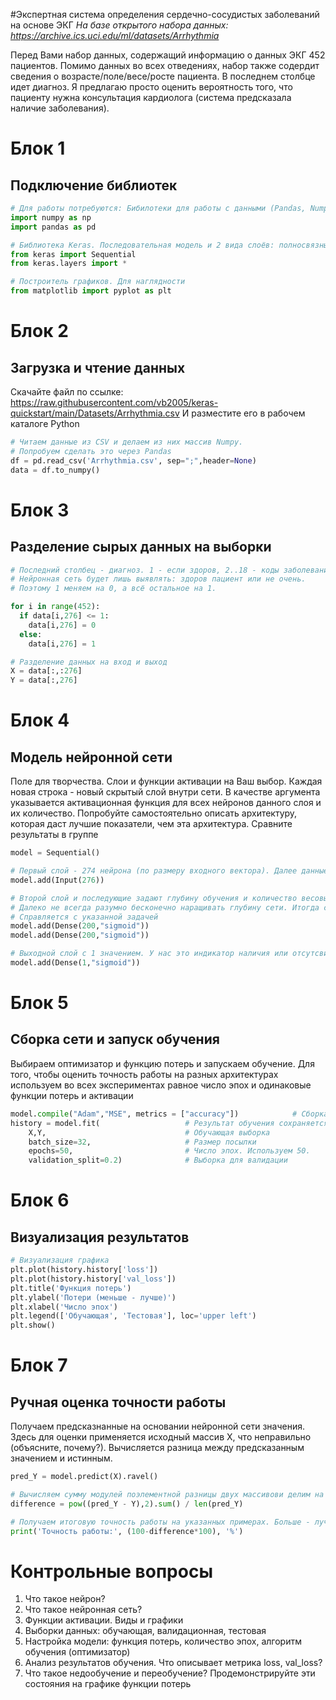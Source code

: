 #Экспертная система определения сердечно-сосудистых заболеваний на основе ЭКГ
*На базе открытого набора данных: https://archive.ics.uci.edu/ml/datasets/Arrhythmia*

Перед Вами набор данных, содержащий информацию о данных ЭКГ 452 пациентов. Помимо данных во всех отведениях, набор также содердит сведения о возрасте/поле/весе/росте пациента. В последнем столбце идет диагноз. Я предлагаю просто оценить вероятность того, что пациенту нужна консультация кардиолога (система предсказала наличие заболевания).

# Блок 1
## Подключение библиотек

``` python
# Для работы потребуются: Бибилотеки для работы с данными (Pandas, Numpy)
import numpy as np
import pandas as pd

# Библиотека Keras. Последовательная модель и 2 вида слоёв: полносвязный и активационный
from keras import Sequential
from keras.layers import *

# Построитель графиков. Для наглядности
from matplotlib import pyplot as plt
``` 

# Блок 2
## Загрузка и чтение данных
Скачайте файл по ссылке: https://raw.githubusercontent.com/vb2005/keras-quickstart/main/Datasets/Arrhythmia.csv
И разместите его в рабочем каталоге Python

``` python
# Читаем данные из CSV и делаем из них массив Numpy.
# Попробуем сделать это через Pandas
df = pd.read_csv('Arrhythmia.csv', sep=";",header=None)
data = df.to_numpy()
```

# Блок 3
## Разделение сырых данных на выборки
``` python
# Последний столбец - диагноз. 1 - если здоров, 2..18 - коды заболеваний.
# Нейронная сеть будет лишь выявлять: здоров пациент или не очень.
# Поэтому 1 меняем на 0, а всё остальное на 1.

for i in range(452):
  if data[i,276] <= 1:
    data[i,276] = 0
  else:
    data[i,276] = 1
```
``` python
# Разделение данных на вход и выход
X = data[:,:276]
Y = data[:,276]
```
# Блок 4
## Модель нейронной сети

Поле для творчества. Слои и функции активации на Ваш выбор. Каждая новая строка - новый скрытый слой внутри сети. В качестве аргумента указывается активационная функция для всех нейронов данного слоя и их количество. Попробуйте самостоятельно описать архитектуру, которая даст лучшие показатели, чем эта архитектура. Сравните результаты в группе

``` python
model = Sequential()

# Первый слой - 274 нейрона (по размеру входного вектора). Далее данные приводятся при помощи функции активации Sigmoid
model.add(Input(276))

# Второй слой и последующие задают глубину обучения и количество весовых коэфициентов.
# Далеко не всегда разумно бесконечно наращивать глубину сети. Итогда сеть и из 2х слоёв
# Справляется с указанной задачей
model.add(Dense(200,"sigmoid"))
model.add(Dense(200,"sigmoid"))

# Выходной слой с 1 значением. У нас это индикатор наличия или отсутсвия заболевания
model.add(Dense(1,"sigmoid"))
```

# Блок 5
## Сборка сети и запуск обучения
Выбираем оптимизатор и функцию потерь и запускаем обучение. Для того, чтобы оценить точность работы на разных архитектурах используем во всех экспериментах равное число эпох и одинаковые функции потерь и активации

``` python
model.compile("Adam","MSE", metrics = ["accuracy"])            # Сборка графа. Указание оптимизатора и функции потерь
history = model.fit(                   # Результат обучения сохраняется в переменную history
    X,Y,                               # Обучающая выборка
    batch_size=32,                     # Размер посылки
    epochs=50,                         # Число эпох. Используем 50.
    validation_split=0.2)              # Выборка для валидации
```

# Блок 6
## Визуализация результатов
``` python
# Визуализация графика
plt.plot(history.history['loss'])
plt.plot(history.history['val_loss'])
plt.title('Функция потерь')
plt.ylabel('Потери (меньше - лучше)')
plt.xlabel('Число эпох')
plt.legend(['Обучающая', 'Тестовая'], loc='upper left')
plt.show()
```
# Блок 7
## Ручная оценка точности работы
Получаем предсказнанные на основании нейронной сети значения. Здесь для оценки применяется исходный массив X, что неправильно (объясните, почему?). Вычисляется разница между предсказанным значением и истинным.
``` python
pred_Y = model.predict(X).ravel()

# Вычисляем сумму модулей поэлементной разницы двух массивови делим на количество примеров
difference = pow((pred_Y - Y),2).sum() / len(pred_Y)

# Получаем итоговую точность работы на указанных примерах. Больше - лучше
print('Точность работы:', (100-difference*100), '%')
```

# Контрольные вопросы

1. Что такое нейрон?
2. Что такое нейронная сеть?
3. Функции активации. Виды и графики
4. Выборки данных: обучающая, валидационная, тестовая
5. Настройка модели: функция потерь, количество эпох, алгоритм обучения (оптимизатор)
6. Анализ результатов обучения. Что описывает метрика loss, val_loss?
7. Что такое недообучение и переобучение? Продемонстрируйте эти состояния на графике функции потерь